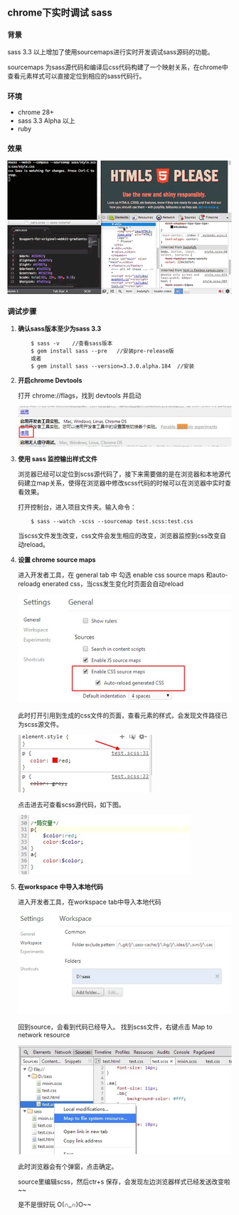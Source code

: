 ## chrome下实时调试 sass

### 背景

sass 3.3 以上增加了使用sourcemaps进行实时开发调试sass源码的功能。

sourcemaps 为sass源代码和编译后css代码构建了一个映射关系，在chrome中查看元素样式可以直接定位到相应的sass代码行。

### 环境

* chrome 28+
* sass 3.3 Alpha 以上
* ruby

### 效果

![image](https://github.com/yukiyuki1900/workspace/blob/master/chrome%E4%B8%8B%E5%AE%9E%E6%97%B6%E8%B0%83%E8%AF%95%20sass/edit-sass.gif)

### 调试步骤

1.  **确认sass版本至少为sass 3.3**

    ```
        $ sass -v    //查看sass版本
        $ gem install sass --pre   //安装pre-release版
        或者
        $ gem install sass --version=3.3.0.alpha.184  //安装
    ```

2.  **开启chrome Devtools**

    打开 chrome://flags，找到 devtools 并启动

    ![image](https://github.com/yukiyuki1900/workspace/blob/master/chrome%E4%B8%8B%E5%AE%9E%E6%97%B6%E8%B0%83%E8%AF%95%20sass/devtools.jpg)

3.  **使用 sass 监控输出样式文件**

    浏览器已经可以定位到scss源代码了，接下来需要做的是在浏览器和本地源代码建立map关系，使得在浏览器中修改scss代码的时候可以在浏览器中实时查看效果。

    打开控制台，进入项目文件夹。输入命令：

    ```
        $ sass --watch -scss --sourcemap test.scss:test.css
    ```

    当scss文件发生改变，css文件会发生相应的改变，浏览器监控到css改变自动reload。

4.  **设置 chrome source maps**

    进入开发者工具，在 general tab 中 勾选 enable css source maps 和auto-reloadg enerated css，当css发生变化时页面会自动reload

    ![image](https://github.com/yukiyuki1900/workspace/blob/master/chrome%E4%B8%8B%E5%AE%9E%E6%97%B6%E8%B0%83%E8%AF%95%20sass/source-maps.JPG)

    此时打开引用到生成的css文件的页面，查看元素的样式，会发现文件路径已为scss源文件。

    ![image](https://github.com/yukiyuki1900/workspace/blob/master/chrome%E4%B8%8B%E5%AE%9E%E6%97%B6%E8%B0%83%E8%AF%95%20sass/elements.JPG)

    点击进去可查看scss源代码，如下图。

    ![image](https://github.com/yukiyuki1900/workspace/blob/master/chrome%E4%B8%8B%E5%AE%9E%E6%97%B6%E8%B0%83%E8%AF%95%20sass/hover.JPG)

5.  **在workspace 中导入本地代码**

    进入开发者工具，在workspace tab中导入本地代码

    ![image](https://github.com/yukiyuki1900/workspace/blob/master/chrome%E4%B8%8B%E5%AE%9E%E6%97%B6%E8%B0%83%E8%AF%95%20sass/addfolder.JPG)

    回到source，会看到代码已经导入。 找到scss文件，右键点击 Map to network resource

    ![image](https://github.com/yukiyuki1900/workspace/blob/master/chrome%E4%B8%8B%E5%AE%9E%E6%97%B6%E8%B0%83%E8%AF%95%20sass/maptonet.jpg)

    此时浏览器会有个弹窗，点击确定。

    source里编辑scss，然后ctr+s 保存，会发现左边浏览器样式已经发送改变啦~~

    是不是很好玩 O(∩_∩)O~~